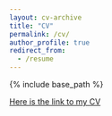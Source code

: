 ```yaml
---
layout: cv-archive
title: "CV"
permalink: /cv/
author_profile: true
redirect_from:
  - /resume
---
```


<style>
a.uline {text-decoration:underline;}
</style>

{% include base_path %}

<a href="../files/CV_2024.pdf" class="uline">Here is the link to my CV</a>

<!--
## Education
---
**In Progress**<br>
Ph.D. in Knowledge<br>
University<br>
*Advisor: Prof. Albert Einstein*

**1990-2010**<br>
B.S. in Partying<br>
School<br>
*Advisor: Prof. Paul Dirac*

## Research experience
---

**2015 - Present**<br>
Position<br>
I accomplished some things.<br>
*Relevant Publications: <a href="../publications/publication1" class="uline">Name2 et al. 2016</a>*<br>


## Service and Outreach
---
**2013 - Present**<br>
Outreach<br>


## Publications
---
**Name2** et al. "Title of paper 1", 2016.



## Awards and Honors
---
Best Jekyll Theme, *Spring 2018*<br>


## Talks and Presentations
---
"Seminar 17", University Colloquium, *March 2018*


## Teaching
---
**Summer 1900**<br>
Primary Instructor<br>
*Quantum Field Theory 101*

-->
